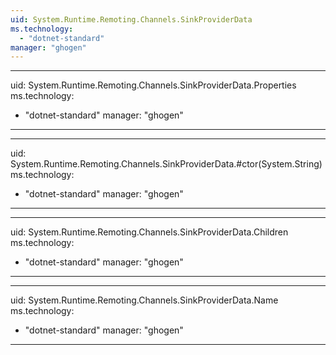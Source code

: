 ```yaml
---
uid: System.Runtime.Remoting.Channels.SinkProviderData
ms.technology: 
  - "dotnet-standard"
manager: "ghogen"
---
```


---
uid: System.Runtime.Remoting.Channels.SinkProviderData.Properties
ms.technology: 
  - "dotnet-standard"
manager: "ghogen"
---

---
uid: System.Runtime.Remoting.Channels.SinkProviderData.#ctor(System.String)
ms.technology: 
  - "dotnet-standard"
manager: "ghogen"
---

---
uid: System.Runtime.Remoting.Channels.SinkProviderData.Children
ms.technology: 
  - "dotnet-standard"
manager: "ghogen"
---

---
uid: System.Runtime.Remoting.Channels.SinkProviderData.Name
ms.technology: 
  - "dotnet-standard"
manager: "ghogen"
---
